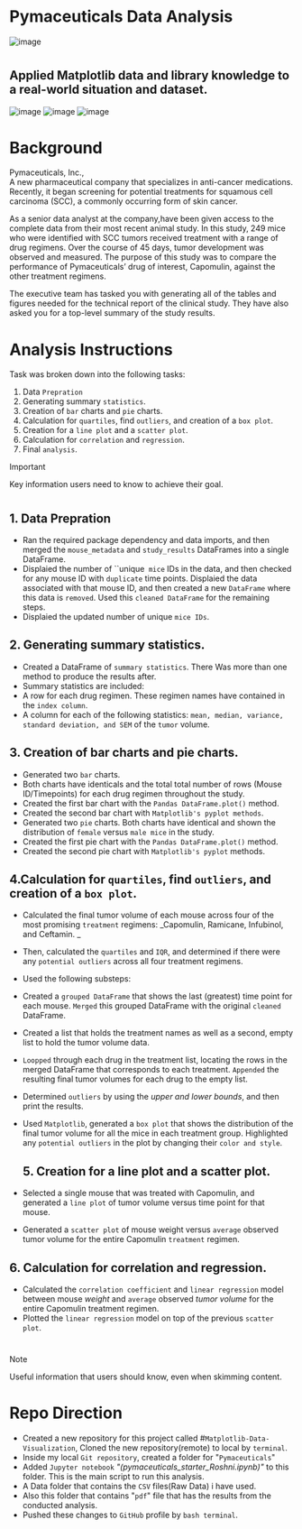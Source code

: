 # Pymaceuticals Data Analysis
![image](https://github.com/RoshniRanaDS/Matplotlib_PymaceuticalsData_Visualization/assets/161755928/1a1c5c8a-e43b-4587-a7ff-d44bb8902892)
#
## Applied Matplotlib data and library knowledge to a real-world situation and dataset.
![image](https://github.com/RoshniRanaDS/Matplotlib_PymaceuticalsData_Visualization/assets/161755928/e4d71329-4fb2-4c3b-a9ed-9f12d128535b) ![image](https://github.com/RoshniRanaDS/Matplotlib_PymaceuticalsData_Visualization/assets/161755928/ce934456-be21-43cb-a43e-6bd5ee7b30e7) ![image](https://github.com/RoshniRanaDS/Matplotlib_PymaceuticalsData_Visualization/assets/161755928/49bfa692-0a35-4f34-b3c7-5c2a281e0aa2)

# Background 
Pymaceuticals, Inc.,  
A new pharmaceutical company that specializes in anti-cancer medications. Recently, it began screening for potential treatments for squamous cell carcinoma (SCC), a commonly occurring form of skin cancer.

As a senior data analyst at the company,have been given access to the complete data from their most recent animal study. 
In this study, 249 mice who were identified with SCC tumors received treatment with a range of drug regimens. Over the course of 45 days, tumor development was observed and measured. The purpose of this study was to compare the performance of Pymaceuticals’ drug of interest, Capomulin, against the other treatment regimens.

The executive team has tasked you with generating all of the tables and figures needed for the technical report of the clinical study. They have also asked you for a top-level summary of the study results.

# Analysis Instructions
Task was broken down into the following tasks:

1. Data `Prepration` 
2. Generating summary `statistics`. 
3. Creation of `bar` charts and `pie` charts. 
4. Calculation for `quartiles`, find `outliers`, and creation of a `box plot`. 
5. Creation for a `line plot` and a `scatter plot`. 
6. Calculation for `correlation` and `regression`. 
7. Final `analysis`. 

> [!IMPORTANT]
> Key information users need to know to achieve their goal.
#
#
## 1.  Data Prepration
- Ran the required package dependency and data imports, and then merged the `mouse_metadata` and `study_results` DataFrames into a single DataFrame. 
- Displaied the number of ``unique` mice` IDs in the data, and then checked for any mouse ID with `duplicate` time points. Displaied the data associated with that mouse ID, and then created a new `DataFrame` where this data is `removed`. Used this `cleaned DataFrame` for the remaining steps. 
- Displaied the updated number of unique `mice IDs`. 

## 2.  Generating summary statistics.
- Created a DataFrame of `summary statistics`. There Was more than one method to produce the results after. 
- Summary statistics are included: 
- A row for each drug regimen. These regimen names have contained in the `index column`. 
- A column for each of the following statistics: `mean, median, variance, standard deviation, and SEM` of the `tumor` volume. 

## 3. Creation of bar charts and pie charts.
- Generated two `bar` charts.  
- Both charts have identicals and the total total number of rows (Mouse ID/Timepoints) for each drug regimen throughout the study. 
- Created the first bar chart with the `Pandas DataFrame.plot()` method. 
- Created the second bar chart with `Matplotlib's pyplot methods`. 
- Generated two `pie` charts. Both charts have identical and shown the distribution of `female` versus `male mice` in the study. 
- Created the first pie chart with the `Pandas DataFrame.plot()` method. 
- Created the second pie chart with `Matplotlib's pyplot` methods. 

## 4.Calculation for `quartiles`, find `outliers`, and creation of a `box plot`.
- Calculated the final tumor volume of each mouse across four of the most promising `treatment` regimens: _Capomulin, Ramicane, Infubinol, and Ceftamin. _
- Then, calculated the `quartiles` and `IQR`, and determined if there were any `potential outliers` across all four treatment regimens. 
- Used the following substeps: 
- Created a `grouped DataFrame` that shows the last (greatest) time point for each mouse. `Merged` this grouped DataFrame with the original `cleaned` DataFrame. 
- Created a list that holds the treatment names as well as a second, empty list to hold the tumor volume data. 
- `Loopped` through each drug in the treatment list, locating the rows in the merged DataFrame that corresponds to each treatment. `Appended` the resulting final tumor volumes for each drug to the empty list. 
- Determined `outliers` by using the _upper and lower bounds_, and then print the results. 
- Used `Matplotlib`, generated a `box plot` that shows the distribution of the final tumor volume for all the mice in each treatment group. Highlighted any `potential outliers` in the plot by changing their `color and style`. 

  ## 5. Creation for a line plot and a scatter plot.
- Selected a single mouse that was treated with Capomulin, and generated a `line plot` of tumor volume versus time point for that mouse. 
- Generated a `scatter plot` of mouse weight versus `average` observed tumor volume for the entire Capomulin `treatment` regimen. 

## 6.  Calculation for correlation and regression.

- Calculated the `correlation coefficient` and `linear regression` model between mouse _weight_ and `average` observed _tumor volume_ for the entire Capomulin treatment regimen. 
- Plotted the `linear regression` model on top of the previous `scatter plot`. 

#
#
> [!NOTE]
> Useful information that users should know, even when skimming content.
#
# Repo Direction 
- Created a new repository for this project called #`Matplotlib-Data-Visualization`, Cloned the new repository(remote) to local by `terminal`. 
- Inside my local `Git repository`, created a folder for "`Pymaceuticals`"
- Added `Jupyter notebook` _"(pymaceuticals_starter_Roshni.ipynb)"_ to this folder. This is the main script to run this analysis. 
- A Data folder that contains the `CSV` files(Raw Data) i have used.  
- Also this folder that contains "`pdf`" file that has the results from the conducted analysis. 
- Pushed these changes to `GitHub` profile by `bash terminal`. 
